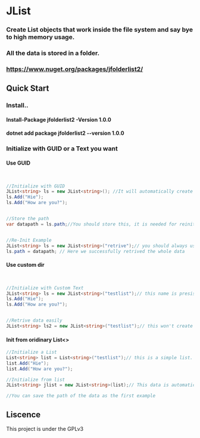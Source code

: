 # JList
### Create  List objects that work inside the file system and say bye to high memory usage.
### All the data is stored in a folder.
### https://www.nuget.org/packages/jfolderlist2/
## Quick Start
### Install..
#### Install-Package jfolderlist2 -Version 1.0.0
#### dotnet add package jfolderlist2 --version 1.0.0
### Initialize with GUID or a Text you want
#### Use GUID
```c#


//Initialize with GUID
JList<string> ls = new JList<string>(); //It will automatically create a list in the data folder with a folder random folder name, but please use a custom name based list for more presistence
ls.Add("Hie");
ls.Add("How are you?");


//Store the path
var datapath = ls.path;//You should store this, it is needed for reinitialization


//Re-Init Example
JList<string> ls = new JList<string>("retrive");// you should always use retrive to retrive data from a path
ls.path = datapath; // Here we successfully retrived the whole data


```
#### Use custom dir
```c#


//Initialize with Custom Text
JList<string> ls = new JList<string>("testlist");// this name is presistent as long as the data folder is in the same path as the app.
ls.Add("Hie");
ls.Add("How are you?");


//Retrive data easily
JList<string> ls2 = new JList<string>("testlist");// this won't create another data file but will use the data file that's already created which means it retrived the data again.

```
#### Init from oridinary List<>
```c#
//Initialize a List
List<string> list = List<string>("testlist");// this is a simple list.
list.Add("Hie");
list.Add("How are you?");

//Initialize from list
JList<string> jlist = new JList<string>(list);// This data is automatically saved into the data folder with a folder name of "list.GetHashCode();"

//You can save the path of the data as the first example

```
## Liscence
This project is under the GPLv3
